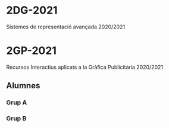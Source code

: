 # 2DG-2021
Sistemes de representació avançada 2020/2021

# 2GP-2021
Recursos Interactius aplicats a la Gràfica Publicitària 2020/2021

## Alumnes

### Grup A


### Grup B

